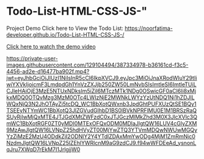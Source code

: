 # Todo-List-HTML-CSS-JS-" 

Project Demo
Click here to View the Todo List: https://noorfatima-developer.github.io/Todo-List-HTML-CSS-JS-/




[Click here to watch the demo video](https://noorfatima-developer.github.io/Todo-List-HTML-CSS-JS-/assets/Todo-List.mp4)

https://private-user-images.githubusercontent.com/129104494/387334978-b36161cd-f3c5-4456-ad2e-d16477ba902f.mp4?jwt=eyJhbGciOiJIUzI1NiIsInR5cCI6IkpXVCJ9.eyJpc3MiOiJnaXRodWIuY29tIiwiYXVkIjoicmF3LmdpdGh1YnVzZXJjb250ZW50LmNvbSIsImtleSI6ImtleTUiLCJleHAiOjE3MzE5NTUxNDksIm5iZiI6MTczMTk1NDg0OSwicGF0aCI6Ii8xMjkxMDQ0OTQvMzg3MzM0OTc4LWIzNjE2MWNkLWYzYzUtNDQ1Ni1hZDJlLWQxNjQ3N2JhOTAyZi5tcDQ_WC1BbXotQWxnb3JpdGhtPUFXUzQtSE1BQy1TSEEyNTYmWC1BbXotQ3JlZGVudGlhbD1BS0lBVkNPRFlMU0E1M1BRSzRaQSUyRjIwMjQxMTE4JTJGdXMtZWFzdC0xJTJGczMlMkZhd3M0X3JlcXVlc3QmWC1BbXotRGF0ZT0yMDI0MTExOFQxODM0MDlaJlgtQW16LUV4cGlyZXM9MzAwJlgtQW16LVNpZ25hdHVyZT00MjYwZTQ3YTVmMDQwNWUwMGQyYzZiMzE2MzU4ODdkZjI2ODNlY2Y4YTdlZDAxMmYwODg4MjM1ZmRmNjc0NzdmJlgtQW16LVNpZ25lZEhlYWRlcnM9aG9zdCJ9.f94wWFDEeAd_ysnonLqJru7XWqD7rEkM7I1JrlgjjW0
